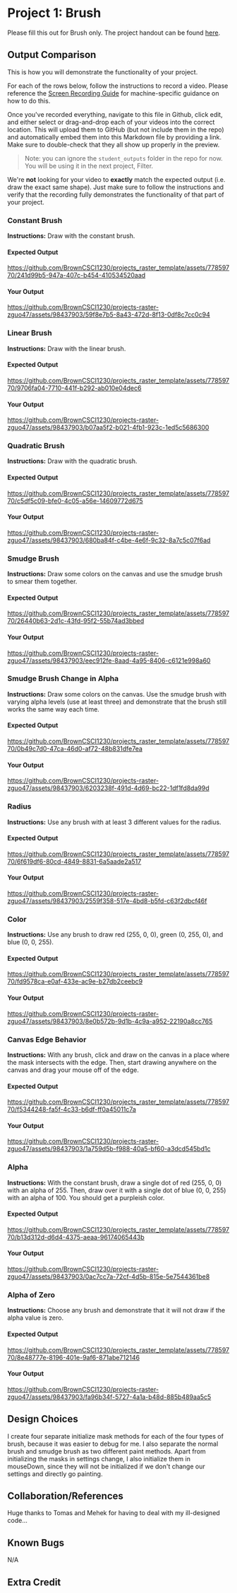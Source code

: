 # Project 1: Brush

Please fill this out for Brush only. The project handout can be found [here](https://cs1230.graphics/projects/raster/1).

## Output Comparison
This is how you will demonstrate the functionality of your project.

For each of the rows below, follow the instructions to record a video. Please reference the [Screen Recording Guide](https://cs1230.graphics/docs/screen-recording/) for machine-specific guidance on how to do this.

Once you've recorded everything, navigate to this file in Github, click edit, and either select or drag-and-drop each of your videos into the correct location. This will upload them to GitHub (but not include them in the repo) and automatically embed them into this Markdown file by providing a link. Make sure to double-check that they all show up properly in the preview.

> Note: you can ignore the `student_outputs` folder in the repo for now. You will be using it in the next project, Filter.

We're **not** looking for your video to **exactly** match the expected output (i.e. draw the exact same shape). Just make sure to follow the instructions and verify that the recording fully demonstrates the functionality of that part of your project.

### Constant Brush
**Instructions:** Draw with the constant brush.

#### Expected Output

https://github.com/BrownCSCI1230/projects_raster_template/assets/77859770/241d99b5-947a-407c-b454-410534520aad

#### Your Output


https://github.com/BrownCSCI1230/projects-raster-zguo47/assets/98437903/59f8e7b5-8a43-472d-8f13-0df8c7cc0c94


<!---
Paste your output on top of this comment!
-->



### Linear Brush
**Instructions:** Draw with the linear brush.

#### Expected Output

https://github.com/BrownCSCI1230/projects_raster_template/assets/77859770/9706fa04-7710-441f-b292-ab010e04dec6

#### Your Output


https://github.com/BrownCSCI1230/projects-raster-zguo47/assets/98437903/b07aa5f2-b021-4fb1-923c-1ed5c5686300

<!---
Paste your output on top of this comment!
-->



### Quadratic Brush
**Instructions:** Draw with the quadratic brush.

#### Expected Output

https://github.com/BrownCSCI1230/projects_raster_template/assets/77859770/c5df5c09-bfe0-4c05-a56e-14609772d675

#### Your Output

https://github.com/BrownCSCI1230/projects-raster-zguo47/assets/98437903/680ba84f-c4be-4e6f-9c32-8a7c5c07f6ad

<!---
Paste your output on top of this comment!
-->



### Smudge Brush
**Instructions:** Draw some colors on the canvas and use the smudge brush to smear them together.

#### Expected Output

https://github.com/BrownCSCI1230/projects_raster_template/assets/77859770/26440b63-2d1c-43fd-95f2-55b74ad3bbed

#### Your Output


https://github.com/BrownCSCI1230/projects-raster-zguo47/assets/98437903/eec912fe-8aad-4a95-8406-c6121e998a60


<!---
Paste your output on top of this comment!
-->



### Smudge Brush Change in Alpha
**Instructions:** Draw some colors on the canvas. Use the smudge brush with varying alpha levels (use at least three) and demonstrate that the brush still works the same way each time.

#### Expected Output

https://github.com/BrownCSCI1230/projects_raster_template/assets/77859770/0b49c7d0-47ca-46d0-af72-48b831dfe7ea

#### Your Output


https://github.com/BrownCSCI1230/projects-raster-zguo47/assets/98437903/6203238f-491d-4d69-bc22-1df1fd8da99d


<!---
Paste your output on top of this comment!
-->



### Radius
**Instructions:** Use any brush with at least 3 different values for the radius.

#### Expected Output

https://github.com/BrownCSCI1230/projects_raster_template/assets/77859770/6f619df6-80cd-4849-8831-6a5aade2a517

#### Your Output


https://github.com/BrownCSCI1230/projects-raster-zguo47/assets/98437903/2559f358-517e-4bd8-b5fd-c63f2dbcf46f


<!---
Paste your output on top of this comment!
-->



### Color
**Instructions:** Use any brush to draw red (255, 0, 0), green (0, 255, 0), and blue (0, 0, 255).

#### Expected Output

https://github.com/BrownCSCI1230/projects_raster_template/assets/77859770/fd9578ca-e0af-433e-ac9e-b27db2ceebc9

#### Your Output


https://github.com/BrownCSCI1230/projects-raster-zguo47/assets/98437903/8e0b572b-9d1b-4c9a-a952-22190a8cc765


<!---
Paste your output on top of this comment!
-->



### Canvas Edge Behavior
**Instructions:** With any brush, click and draw on the canvas in a place where the mask intersects with the edge. Then, start drawing anywhere on the canvas and drag your mouse off of the edge.

#### Expected Output

https://github.com/BrownCSCI1230/projects_raster_template/assets/77859770/f5344248-fa5f-4c33-b6df-ff0a45011c7a

#### Your Output


https://github.com/BrownCSCI1230/projects-raster-zguo47/assets/98437903/1a759d5b-f988-40a5-bf60-a3dcd545bd1c


<!---
Paste your output on top of this comment!
-->



### Alpha
**Instructions:** With the constant brush, draw a single dot of red (255, 0, 0) with an alpha of 255. Then, draw over it with a single dot of blue (0, 0, 255) with an alpha of 100. You should get a purpleish color.

#### Expected Output

https://github.com/BrownCSCI1230/projects_raster_template/assets/77859770/b13d312d-d6d4-4375-aeaa-96174065443b

#### Your Output


https://github.com/BrownCSCI1230/projects-raster-zguo47/assets/98437903/0ac7cc7a-72cf-4d5b-815e-5e7544361be8



<!---
Paste your output on top of this comment!
-->



### Alpha of Zero
**Instructions:** Choose any brush and demonstrate that it will not draw if the alpha value is zero.

#### Expected Output

https://github.com/BrownCSCI1230/projects_raster_template/assets/77859770/8e48777e-8196-401e-9af6-871abe712146

#### Your Output


https://github.com/BrownCSCI1230/projects-raster-zguo47/assets/98437903/fa96b34f-5727-4a1a-b48d-885b489aa5c5


<!---
Paste your output on top of this comment!
-->



## Design Choices
I create four separate initialize mask methods for each of the four types of brush, because it was easier to debug for me. 
I also separate the normal brush and smudge brush as two different paint methods. 
Apart from initializing the masks in settings change, I also initialize them in mouseDown, since they will
not be initialized if we don't change our settings and directly go painting. 

## Collaboration/References
Huge thanks to Tomas and Mehek for having to deal with my ill-designed code...

## Known Bugs
N/A

## Extra Credit


